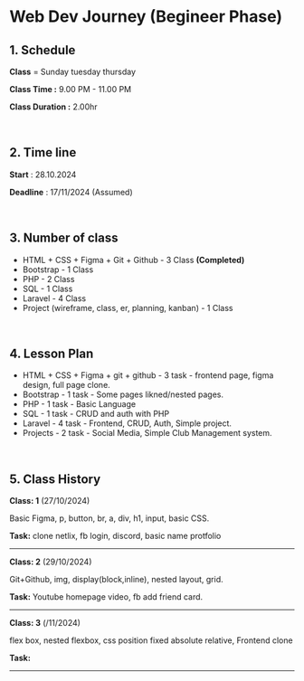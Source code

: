 # Web Dev Journey (Begineer Phase)

## 1. Schedule

**Class** = Sunday tuesday thursday

**Class Time :** 9.00 PM - 11.00 PM

**Class Duration :** 2.00hr

&nbsp;

## 2. Time line

**Start** : 28.10.2024

**Deadline** : 17/11/2024 (Assumed)

&nbsp;

## 3. Number of class

- HTML + CSS + Figma + Git + Github - 3 Class **(Completed)**
- Bootstrap - 1 Class
- PHP - 2 Class
- SQL - 1 Class
- Laravel - 4 Class
- Project (wireframe, class, er, planning, kanban) - 1 Class

&nbsp;

## 4. Lesson Plan

- HTML + CSS + Figma + git + github - 3 task - frontend page, figma design, full page clone.
- Bootstrap - 1 task - Some pages likned/nested pages.
- PHP - 1 task - Basic Language
- SQL - 1 task - CRUD and auth with PHP
- Laravel - 4 task - Frontend, CRUD, Auth, Simple project.
- Projects - 2 task - Social Media, Simple Club Management system.

&nbsp;

## 5. Class History

**Class: 1** (27/10/2024)

Basic Figma, p, button, br, a, div, h1, input, basic CSS.

**Task:** clone netlix, fb login, discord, basic name protfolio

---

**Class: 2** (29/10/2024)

Git+Github, img, display(block,inline), nested layout, grid.

**Task:** Youtube homepage video, fb add friend card.

---

**Class: 3** (/11/2024)

flex box, nested flexbox, css position fixed absolute relative, Frontend clone

**Task:**

---
